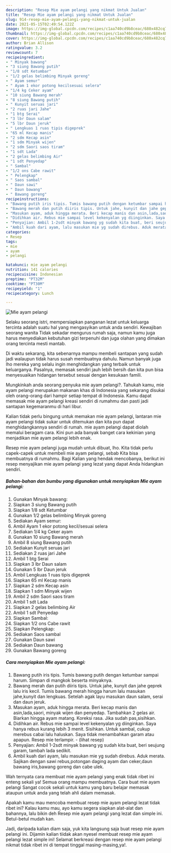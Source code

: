 ```yaml
---
description: "Resep Mie ayam pelangi yang nikmat Untuk Jualan"
title: "Resep Mie ayam pelangi yang nikmat Untuk Jualan"
slug: 914-resep-mie-ayam-pelangi-yang-nikmat-untuk-jualan
date: 2021-05-15T02:49:54.122Z
image: https://img-global.cpcdn.com/recipes/c1aa740cd9b8ceac/680x482cq70/mie-ayam-pelangi-foto-resep-utama.jpg
thumbnail: https://img-global.cpcdn.com/recipes/c1aa740cd9b8ceac/680x482cq70/mie-ayam-pelangi-foto-resep-utama.jpg
cover: https://img-global.cpcdn.com/recipes/c1aa740cd9b8ceac/680x482cq70/mie-ayam-pelangi-foto-resep-utama.jpg
author: Brian Allison
ratingvalue: 3.2
reviewcount: 7
recipeingredient:
- " Minyak bawang"
- "3 siung Bawang putih"
- "1/8 sdt Ketumbar"
- "1/2 gelas belimbing Minyak goreng"
- " Ayam semur"
- " Ayam 1 ekor potong kecilsesuai selera"
- "1/4 kg Ceker ayam"
- "10 siung Bawang merah"
- "8 siung Bawang putih"
- " Kunyit seruas jari"
- "2 ruas jari Jahe"
- "1 btg Serai"
- "3 lbr Daun salam"
- "5 lbr Daun jeruk"
- " Lengkuas 1 ruas tipis digeprek"
- "65 ml Kecap manis"
- "2 sdm Kecap asin"
- "1 sdm Minyak wijen"
- "2 sdm Saori saos tiram"
- "1 sdt Lada"
- "2 gelas belimbing Air"
- "1 sdt Penyedap"
- " Sambal"
- "1/2 ons Cabe rawit"
- " Pelengkap"
- " Saos sambal"
- " Daun sawi"
- " Daun bawang"
- " Bawang goreng"
recipeinstructions:
- "Bawang putih iris tipis. Tumis bawang putih dengan ketumbar sampai harum. Simpan di mangkok beserta minyaknya."
- "Bawang merah dan putih diiris tipis. Untuk jahe, kunyit dan jahe geprek lalu iris kecil. Tumis bawang merah hingga harum lalu masukan jahe,kunyit dan lengkuas. Setelah agak layu masukan daun salam, serai dan daun jeruk."
- "Masukan ayam, aduk hingga merata. Beri kecap manis dan asin,lada,saori, minyak wijen dan penyedap. Tambahkan 2 gelas air. Biarkan hingga ayam matang. Koreksi rasa. Jika sudah pas,sisihkan."
- "Didihkan air. Rebus mie sampai level kekenyalan yg diinginkan. Saya hanya rebus kurang lebih 3 menit. Sisihkan. Untuk sambal, cukup merebus cabai lalu haluskan. Saya tidak menambahkan garam atau apapun. Resep mie terlampir.           (lihat resep)"
- "Penyajian: Ambil 1-2sdt minyak bawang yg sudah kita buat, beri seujung garam, tambah lada sedikit."
- "Ambil kuah dari ayam, lalu masukan mie yg sudah direbus. Aduk merata. Sajikan dengan sawi rebus,potongan daging ayam dan ceker,daun bawang iris,bawang goreng dan cabe ulek."
categories:
- Resep
tags:
- mie
- ayam
- pelangi

katakunci: mie ayam pelangi 
nutrition: 141 calories
recipecuisine: Indonesian
preptime: "PT32M"
cooktime: "PT30M"
recipeyield: "1"
recipecategory: Lunch

---
```



![Mie ayam pelangi](https://img-global.cpcdn.com/recipes/c1aa740cd9b8ceac/680x482cq70/mie-ayam-pelangi-foto-resep-utama.jpg)

Selaku seorang istri, mempersiapkan panganan lezat untuk keluarga tercinta adalah suatu hal yang mengasyikan untuk anda sendiri. Kewajiban seorang  wanita Tidak sekadar mengurus rumah saja, namun kamu juga harus menyediakan kebutuhan gizi terpenuhi dan juga olahan yang dimakan orang tercinta mesti mantab.

Di waktu  sekarang, kita sebenarnya mampu membeli santapan yang sudah jadi walaupun tidak harus susah membuatnya dahulu. Namun banyak juga lho mereka yang selalu ingin menghidangkan yang terbaik untuk keluarganya. Pasalnya, memasak sendiri jauh lebih bersih dan kita pun bisa menyesuaikan hidangan tersebut sesuai dengan kesukaan famili. 



Mungkinkah anda seorang penyuka mie ayam pelangi?. Tahukah kamu, mie ayam pelangi merupakan makanan khas di Indonesia yang sekarang disukai oleh orang-orang dari hampir setiap tempat di Indonesia. Kamu dapat memasak mie ayam pelangi kreasi sendiri di rumahmu dan pasti jadi santapan kegemaranmu di hari libur.

Kalian tidak perlu bingung untuk memakan mie ayam pelangi, lantaran mie ayam pelangi tidak sukar untuk ditemukan dan kita pun dapat menghidangkannya sendiri di rumah. mie ayam pelangi dapat diolah memalui beragam cara. Kini pun ada banyak banget cara kekinian yang menjadikan mie ayam pelangi lebih enak.

Resep mie ayam pelangi juga mudah untuk dibuat, lho. Kita tidak perlu capek-capek untuk membeli mie ayam pelangi, sebab Kita bisa membuatnya di rumahmu. Bagi Kalian yang hendak mencobanya, berikut ini resep menyajikan mie ayam pelangi yang lezat yang dapat Anda hidangkan sendiri.

<!--inarticleads1-->

##### Bahan-bahan dan bumbu yang digunakan untuk menyiapkan Mie ayam pelangi:

1. Gunakan  Minyak bawang:
1. Siapkan 3 siung Bawang putih
1. Siapkan 1/8 sdt Ketumbar
1. Gunakan 1/2 gelas belimbing Minyak goreng
1. Sediakan  Ayam semur:
1. Ambil  Ayam 1 ekor potong kecil/sesuai selera
1. Sediakan 1/4 kg Ceker ayam
1. Gunakan 10 siung Bawang merah
1. Ambil 8 siung Bawang putih
1. Sediakan  Kunyit seruas jari
1. Sediakan 2 ruas jari Jahe
1. Ambil 1 btg Serai
1. Siapkan 3 lbr Daun salam
1. Gunakan 5 lbr Daun jeruk
1. Ambil  Lengkuas 1 ruas tipis digeprek
1. Siapkan 65 ml Kecap manis
1. Siapkan 2 sdm Kecap asin
1. Siapkan 1 sdm Minyak wijen
1. Ambil 2 sdm Saori saos tiram
1. Ambil 1 sdt Lada
1. Siapkan 2 gelas belimbing Air
1. Ambil 1 sdt Penyedap
1. Siapkan  Sambal:
1. Siapkan 1/2 ons Cabe rawit
1. Siapkan  Pelengkap:
1. Sediakan  Saos sambal
1. Gunakan  Daun sawi
1. Sediakan  Daun bawang
1. Gunakan  Bawang goreng




<!--inarticleads2-->

##### Cara menyiapkan Mie ayam pelangi:

1. Bawang putih iris tipis. Tumis bawang putih dengan ketumbar sampai harum. Simpan di mangkok beserta minyaknya.
1. Bawang merah dan putih diiris tipis. Untuk jahe, kunyit dan jahe geprek lalu iris kecil. Tumis bawang merah hingga harum lalu masukan jahe,kunyit dan lengkuas. Setelah agak layu masukan daun salam, serai dan daun jeruk.
1. Masukan ayam, aduk hingga merata. Beri kecap manis dan asin,lada,saori, minyak wijen dan penyedap. Tambahkan 2 gelas air. Biarkan hingga ayam matang. Koreksi rasa. Jika sudah pas,sisihkan.
1. Didihkan air. Rebus mie sampai level kekenyalan yg diinginkan. Saya hanya rebus kurang lebih 3 menit. Sisihkan. Untuk sambal, cukup merebus cabai lalu haluskan. Saya tidak menambahkan garam atau apapun. Resep mie terlampir. -           (lihat resep)
1. Penyajian: Ambil 1-2sdt minyak bawang yg sudah kita buat, beri seujung garam, tambah lada sedikit.
1. Ambil kuah dari ayam, lalu masukan mie yg sudah direbus. Aduk merata. Sajikan dengan sawi rebus,potongan daging ayam dan ceker,daun bawang iris,bawang goreng dan cabe ulek.




Wah ternyata cara membuat mie ayam pelangi yang enak tidak ribet ini enteng sekali ya! Semua orang mampu membuatnya. Cara buat mie ayam pelangi Sangat cocok sekali untuk kamu yang baru belajar memasak ataupun untuk anda yang telah ahli dalam memasak.

Apakah kamu mau mencoba membuat resep mie ayam pelangi lezat tidak ribet ini? Kalau kamu mau, ayo kamu segera siapkan alat-alat dan bahannya, lalu bikin deh Resep mie ayam pelangi yang lezat dan simple ini. Betul-betul mudah kan. 

Jadi, daripada kalian diam saja, yuk kita langsung saja buat resep mie ayam pelangi ini. Dijamin kalian tiidak akan nyesel membuat resep mie ayam pelangi lezat simple ini! Selamat berkreasi dengan resep mie ayam pelangi nikmat tidak ribet ini di tempat tinggal masing-masing,ya!.

